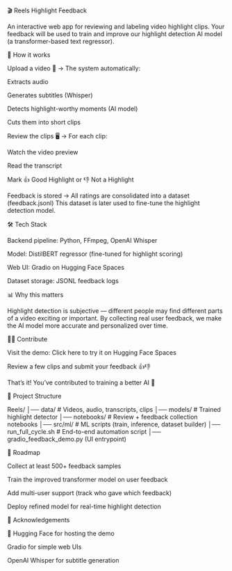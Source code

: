 🎬 Reels Highlight Feedback

An interactive web app for reviewing and labeling video highlight clips.
Your feedback will be used to train and improve our highlight detection AI model (a transformer-based text regressor).

🚀 How it works

Upload a video 🎥 → The system automatically:

Extracts audio

Generates subtitles (Whisper)

Detects highlight-worthy moments (AI model)

Cuts them into short clips

Review the clips 🖥️ → For each clip:

Watch the video preview

Read the transcript

Mark 👍 Good Highlight or 👎 Not a Highlight

Feedback is stored → All ratings are consolidated into a dataset (feedback.jsonl)
This dataset is later used to fine-tune the highlight detection model.

🛠️ Tech Stack

Backend pipeline: Python, FFmpeg, OpenAI Whisper

Model: DistilBERT regressor (fine-tuned for highlight scoring)

Web UI: Gradio
on Hugging Face Spaces

Dataset storage: JSONL feedback logs

📊 Why this matters

Highlight detection is subjective — different people may find different parts of a video exciting or important.
By collecting real user feedback, we make the AI model more accurate and personalized over time.

👩‍💻 Contribute

Visit the demo: Click here to try it on Hugging Face Spaces

Review a few clips and submit your feedback 👍👎

That’s it! You’ve contributed to training a better AI 🎉

📂 Project Structure

Reels/
│── data/                # Videos, audio, transcripts, clips
│── models/              # Trained highlight detector
│── notebooks/           # Review + feedback collection notebooks
│── src/ml/              # ML scripts (train, inference, dataset builder)
│── run_full_cycle.sh    # End-to-end automation script
│── gradio_feedback_demo.py (UI entrypoint)


🔮 Roadmap

 Collect at least 500+ feedback samples

 Train the improved transformer model on user feedback

 Add multi-user support (track who gave which feedback)

 Deploy refined model for real-time highlight detection

🙌 Acknowledgements

🤗 Hugging Face
 for hosting the demo

Gradio
 for simple web UIs

OpenAI Whisper
 for subtitle generation
